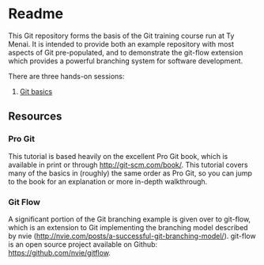 Readme
==============

This Git repository forms the basis of the Git training course run at Ty Menai. It is intended to provide both an example repository with most aspects of Git pre-populated, and to demonstrate the git-flow extension which provides a powerful branching system for software development.

There are three hands-on sessions:

1. [Git basics](group_session_1.md)

## Resources

### Pro Git
This tutorial is based heavily on the excellent Pro Git book, which is available in print or through http://git-scm.com/book/. This tutorial covers many of the basics in (roughly) the same order as Pro Git, so you can jump to the book for an explanation or more in-depth walkthrough.

### Git Flow
A significant portion of the Git branching example is given over to git-flow, which is an extension to Git implementing the branching model described by nvie (http://nvie.com/posts/a-successful-git-branching-model/). git-flow is an open source project available on Github: https://github.com/nvie/gitflow.